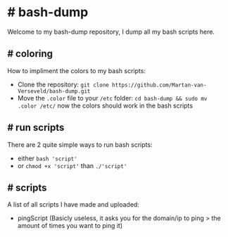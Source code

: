 # \# bash-dump
Welcome to my bash-dump repository, I dump all my bash scripts here.

## \# coloring  
How to impliment the colors to my bash scripts:
- Clone the repository: `git clone https://github.com/Martan-van-Verseveld/bash-dump.git`
- Move the `.color` file to your `/etc` folder: `cd bash-dump && sudo mv .color /etc/`
now the colors should work in the bash scripts

## \# run scripts
There are 2 quite simple ways to run bash scripts:
- either `bash 'script'`
- or `chmod +x 'script'` than `./'script'`

## \# scripts
A list of all scripts I have made and uploaded:
- pingScript (Basicly useless, it asks you for the domain/ip to ping > the amount of times you want to ping it)
